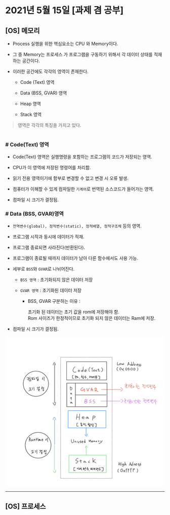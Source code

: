 # 2021년 5월 15일 [과제 겸 공부]

## [OS] 메모리 
  
- Process 실행을 위한 핵심요소는 CPU 와 Memory이다.  

- 그 중 Memory는 프로세스 가 프로그램을 구동하기 위해서 각 데이터 상태를 적재하는 공간이다.  

- 이러한 공간에도 각각의 영역이 존재한다.  


  - Code (Text) 영역  

  - Data (BSS, GVAR) 영역  

  - Heap 영역  

  - Stack 영역  

> 영역은 각각의 특징을 가지고 있다.

#

### # Code(Text) 영역  

- Code(Text) 영역은 실행명령을 포함하는 프로그램의 코드가 저장되는 영역. 

- CPU가 이 영역에 저장된 명령어를 처리함.  

- 읽기 전용 영역이기에 함부로 변경할 수 없고 변경 시 오류 발생.  

- 컴퓨터가 이해할 수 있게 컴파일한 `기계어`로 번역된 소스코드가 들어가는 영역.  

- 컴파일 시 크기가 결정됨.  

### # Data (BSS, GVAR)영역  

- `전역변수(global), 정적변수(static), 정적배열, 정적구조체` 등의 영역.

- 프로그램 시작과 동시에 데이터가 적재.

- 프로그램 종료되면 사라진다(반환된다).

- 프로그램이 종료될 때까지 데이터가 남아 다른 함수에서도 사용 가능.

- 세부로 `BSS`와 `GVAR`로 나뉘어진다.
  -	`BSS 영역` : 초기화되지 않은 데이터 저장
  -	`GVAR 영역` : 초기화된 데이터 저장

    - BSS, GVAR 구분하는 이유 :  
    
       초기화 된 데이터는 초기 값을 rom에 저장해야 함.  
       Rom 사이즈가 한정적이므로 초기화 되지 않은 데이터는 Ram에 저장.  

- 컴파일 시 크기가 결정됨.





<img src = "image-save/Image202105153.png">





----  

## [OS] 프로세스

